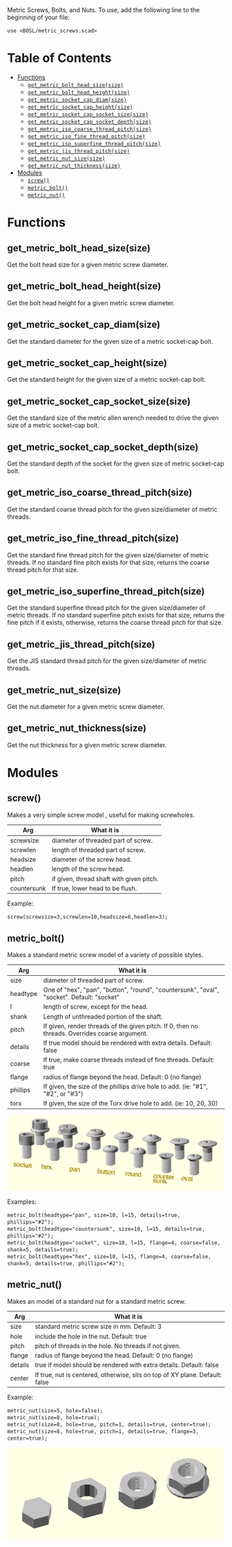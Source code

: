 Metric Screws, Bolts, and Nuts.
To use, add the following line to the beginning of your file:

    use <BOSL/metric_screws.scad>


# Table of Contents

- [Functions](#functions)
    - [`get_metric_bolt_head_size(size)`](#get_metric_bolt_head_sizesize)
    - [`get_metric_bolt_head_height(size)`](#get_metric_bolt_head_heightsize)
    - [`get_metric_socket_cap_diam(size)`](#get_metric_socket_cap_diamsize)
    - [`get_metric_socket_cap_height(size)`](#get_metric_socket_cap_heightsize)
    - [`get_metric_socket_cap_socket_size(size)`](#get_metric_socket_cap_socket_sizesize)
    - [`get_metric_socket_cap_socket_depth(size)`](#get_metric_socket_cap_socket_depthsize)
    - [`get_metric_iso_coarse_thread_pitch(size)`](#get_metric_iso_coarse_thread_pitchsize)
    - [`get_metric_iso_fine_thread_pitch(size)`](#get_metric_iso_fine_thread_pitchsize)
    - [`get_metric_iso_superfine_thread_pitch(size)`](#get_metric_iso_superfine_thread_pitchsize)
    - [`get_metric_jis_thread_pitch(size)`](#get_metric_jis_thread_pitchsize)
    - [`get_metric_nut_size(size)`](#get_metric_nut_sizesize)
    - [`get_metric_nut_thickness(size)`](#get_metric_nut_thicknesssize)
- [Modules](#modules)
    - [`screw()`](#screw)
    - [`metric_bolt()`](#metric_bolt)
    - [`metric_nut()`](#metric_nut)



# Functions

## get\_metric\_bolt\_head\_size(size)
Get the bolt head size for a given metric screw diameter.



## get\_metric\_bolt\_head\_height(size)
Get the bolt head height for a given metric screw diameter.



## get\_metric\_socket\_cap\_diam(size)
Get the standard diameter for the given size of a metric
socket-cap bolt.



## get\_metric\_socket\_cap\_height(size)
Get the standard height for the given size of a metric
socket-cap bolt.



## get\_metric\_socket\_cap\_socket\_size(size)
Get the standard size of the metric allen wrench needed to
drive the given size of a metric socket-cap bolt.



## get\_metric\_socket\_cap\_socket\_depth(size)
Get the standard depth of the socket for the given size of
metric socket-cap bolt.



## get\_metric\_iso\_coarse\_thread\_pitch(size)
Get the standard coarse thread pitch for the given size/diameter
of metric threads.



## get\_metric\_iso\_fine\_thread\_pitch(size)
Get the standard fine thread pitch for the given size/diameter
of metric threads.  If no standard fine pitch exists for that
size, returns the coarse thread pitch for that size.



## get\_metric\_iso\_superfine\_thread\_pitch(size)
Get the standard superfine thread pitch for the given
size/diameter of metric threads.  If no standard superfine
pitch exists for that size, returns the fine pitch if it
exists, otherwise, returns the coarse thread pitch for
that size.



## get\_metric\_jis\_thread\_pitch(size)
Get the JIS standard thread pitch for the given size/diameter
of metric threads.



## get\_metric\_nut\_size(size)
Get the nut diameter for a given metric screw diameter.



## get\_metric\_nut\_thickness(size)
Get the nut thickness for a given metric screw diameter.



# Modules

## screw()
Makes a very simple screw model , useful for making screwholes.

Arg         | What it is
----------- | -----------------------------
screwsize   | diameter of threaded part of screw.
screwlen    | length of threaded part of screw.
headsize    | diameter of the screw head.
headlen     | length of the screw head.
pitch       | if given, thread shaft with given pitch.
countersunk | If true, lower head to be flush.

Example:

    screw(screwsize=3,screwlen=10,headsize=6,headlen=3);



## metric\_bolt()
Makes a standard metric screw model of a variety of possible styles.

Arg         | What it is
----------- | -----------------------------
size        | diameter of threaded part of screw.
headtype    | One of "hex", "pan", "button", "round", "countersunk", "oval", "socket".  Default: "socket"
l           | length of screw, except for the head.
shank       | Length of unthreaded portion of the shaft.
pitch       | If given, render threads of the given pitch.  If 0, then no threads.  Overrides coarse argument.
details     | If true model should be rendered with extra details.  Default: false
coarse      | If true, make coarse threads instead of fine threads.  Default: true
flange      | radius of flange beyond the head.  Default: 0 (no flange)
phillips    | If given, the size of the phillips drive hole to add.  (ie: "#1", "#2", or "#3")
torx        | If given, the size of the Torx drive hole to add.  (ie: 10, 20, 30)


![Types of metric\_bolt()](images/metric_screws/metric_bolts.png)

Examples:

    metric_bolt(headtype="pan", size=10, l=15, details=true, phillips="#2");
    metric_bolt(headtype="countersunk", size=10, l=15, details=true, phillips="#2");
    metric_bolt(headtype="socket", size=10, l=15, flange=4, coarse=false, shank=5, details=true);
    metric_bolt(headtype="hex", size=10, l=15, flange=4, coarse=false, shank=5, details=true, phillips="#2");



## metric\_nut()
Makes an model of a standard nut for a standard metric screw.

Arg       | What it is
--------- | -----------------------------
size      | standard metric screw size in mm. Default: 3
hole      | include the hole in the nut.  Default: true
pitch     | pitch of threads in the hole.  No threads if not given.
flange    | radius of flange beyond the head.  Default: 0 (no flange)
details   | true if model should be rendered with extra details.  Default: false
center    | If true, nut is centered, otherwise, sits on top of XY plane.  Default: false

Example:

    metric_nut(size=5, hole=false);
    metric_nut(size=8, hole=true);
    metric_nut(size=8, hole=true, pitch=1, details=true, center=true);
    metric_nut(size=8, hole=true, pitch=1, details=true, flange=3, center=true);

![metric\_nut() Examples](images/metric_screws/metric_nuts.png)



